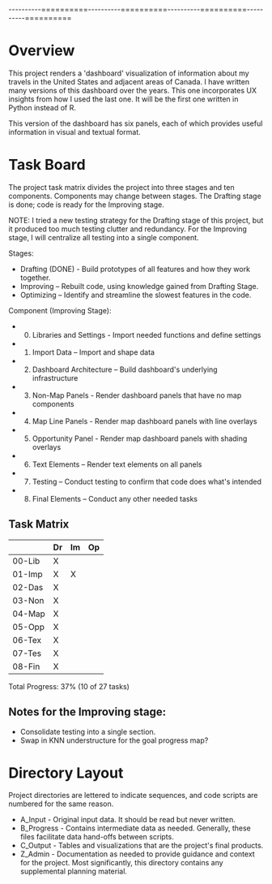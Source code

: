 ----------==========----------==========----------==========----------==========

# Overview
This project renders a 'dashboard' visualization of information about my travels
in the United States and adjacent areas of Canada. I have written many versions
of this dashboard over the years.  This one incorporates UX insights from how I
used the last one.  It will be the first one written in Python instead of R.

This version of the dashboard has six panels, each of which provides useful
information in visual and textual format.

# Task Board
The project task matrix divides the project into three stages and ten components.
Components may change between stages.  The Drafting stage is done; code is
ready for the Improving stage.

NOTE: I tried a new testing strategy for the Drafting stage of this project, but
it produced too much testing clutter and redundancy.  For the Improving stage,
I will centralize all testing into a single component.

Stages:
+ Drafting (DONE) - Build prototypes of all features and how they work together.
+ Improving – Rebuilt code, using knowledge gained from Drafting Stage.
+ Optimizing – Identify and streamline the slowest features in the code.

Component (Improving Stage):
+ 00. Libraries and Settings - Import needed functions and define settings
+ 01. Import Data – Import and shape data
+ 02. Dashboard Architecture – Build dashboard's underlying infrastructure
+ 03. Non-Map Panels - Render dashboard panels that have no map components
+ 04. Map Line Panels - Render map dashboard panels with line overlays
+ 05. Opportunity Panel - Render map dashboard panels with shading overlays
+ 06. Text Elements – Render text elements on all panels
+ 07. Testing – Conduct testing to confirm that code does what's intended
+ 08. Final Elements – Conduct any other needed tasks

## Task Matrix
|      |Dr|Im|Op|
|:-    |:-|:-|:-|
|00-Lib| X|  |  |
|01-Imp| X| X|  |
|02-Das| X|  |  |
|03-Non| X|  |  |
|04-Map| X|  |  |
|05-Opp| X|  |  |
|06-Tex| X|  |  |
|07-Tes| X|  |  |
|08-Fin| X|  |  |

Total Progress: 37% (10 of 27 tasks)

## Notes for the Improving stage:
+ Consolidate testing into a single section.
+ Swap in KNN understructure for the goal progress map?

# Directory Layout
Project directories are lettered to indicate sequences, and code scripts are
numbered for the same reason.
+ A_Input - Original input data.  It should be read but never written.
+ B_Progress - Contains intermediate data as needed.  Generally, these files
facilitate data hand-offs between scripts.
+ C_Output - Tables and visualizations that are the project's final products.
+ Z_Admin - Documentation as needed to provide guidance and context for the
project. Most significantly, this directory contains any supplemental planning material.
